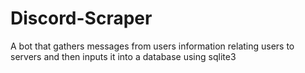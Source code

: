 # Discord-Scraper

A bot that gathers messages from users information relating users to servers and then inputs it into a database using sqlite3
